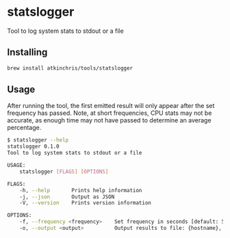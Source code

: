 # statslogger

Tool to log system stats to stdout or a file

## Installing

```sh
brew install atkinchris/tools/statslogger
```

## Usage

After running the tool, the first emitted result will only appear after the set frequency has passed. Note, at short frequencies, CPU stats may not be accurate, as enough time may not have passed to determine an average percentage.

```sh
$ statslogger --help
statslogger 0.1.0
Tool to log system stats to stdout or a file

USAGE:
    statslogger [FLAGS] [OPTIONS]

FLAGS:
    -h, --help       Prints help information
    -j, --json       Output as JSON
    -V, --version    Prints version information

OPTIONS:
    -f, --frequency <frequency>    Set frequency in seconds [default: 5]
    -o, --output <output>          Output results to file: {hostname}, {timestamp}, {CPU}%, {temp}C, {MEM}%
```
